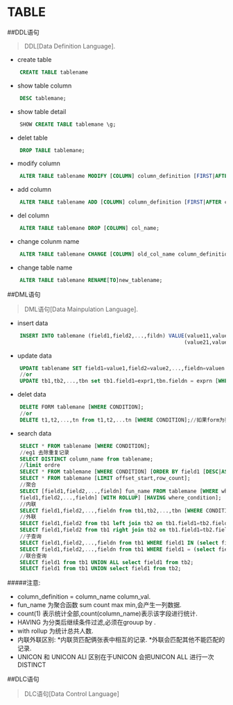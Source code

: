 # TABLE

##DDL语句 
>DDL[Data Definition Language].


* create table
```sql 
	CREATE TABLE tablename
```

* show table column
```sql 
	DESC tablemane;
```

*  show table detail
```sql
	SHOW CREATE TABLE tablemane \g;
```

* delet table
```sql
	DROP TABLE tablemane;
```

* modify column
```sql
	ALTER TABLE tablename MODIFY [COLUMN] column_definition [FIRST|AFTER col_name]; 
```

* add column
```sql
	ALTER TABLE tablename ADD [COLUMN] column_definition [FIRST|AFTER col_name];
```

* del column
```sql 
	ALTER TABLE tablemane DROP [COLUMN] col_name;
```

* change colunm name 
```sql
	ALTER TABLE tablemane CHANGE [COLUMN] old_col_name column_definition[FIRST|AFTER col_name];
```

* change table name
```sql
	ALTER TABLE tablemane RENAME[TO]new_tablename;
```	




##DML语句
>DML语句[Data Mainpulation Language].

* insert data
```sql
	INSERT INTO tablemane (field1,field2,...,fildn) VALUE(value11,value12,...,value1n),
														 (value21,value22,...,value2n);
```
* update data
```sql
	UPDATE tablename SET field1=value1,field2=value2,...,fieldn=valuen [WHERE CONDITION];
	//or
	UPDATE tb1,tb2,...,tbn set tb1.field1=expr1,tbn.fieldn = exprn [WHERE CONDITION];//page 35
```	 

* delet data
```sql
	DELETE FORM tablemane [WHERE CONDITION];
	//or
	DELETE t1,t2,...,tn from t1,t2,...tn [WHERE CONDITION];//如果form为表别名 from前面也要换成别名;
```

* search data 
```sql
	SELECT * FROM tablename [WHERE CONDITION];
	//eg1 去除重复记录
	SELECT DISTINCT column_name from tablename;
	//limit ordre
	SELECT * FROM tablemane [WHERE CONDITION] [ORDER BY field1 [DESC|ASC]],[ORDER BY field2 [DESC|ASC]],...,[ORDER BY fieldn [DESC|ASC]];
	SELECT * FROM tablemane [LIMIT offset_start,row_count]; 
	//聚合
	SELECT [field1,field2,...,fieldn] fun_name FROM tablemane [WHERE where_condition] [GROUP BY 
	field1,field2,...,fieldn] [WITH ROLLUP] [HAVING where_condition];
	//内联
	SELECT field1,field2,...,fieldn from tb1,tb2,...,tbn [WHERE CONDITION];
	//外联
	SELECT field1,field2 from tb1 left join tb2 on tb1.field1=tb2.field1 [WHERE CONDITION];
	SELECT field1,field2 from tb1 right join tb2 on tb1.field1=tb2.field1 [WHERE CONDITION];
	//子查询
	SELECT field1,field2,...,fieldn from tb1 WHERE field1 IN (select field1 from tb2 );
	SELECT field1,field2,...,fieldn from tb1 WHERE field1 = (select field1 from tb2 limit 1 );
	//联合查询
	SELECT field1 from tb1 UNION ALL select field1 from tb2;
	SELECT field1 from tb1 UNION select field1 from tb2;
```	


#####注意:
* column_definition = column_name column_val.
* fun_name 为聚合函数 sum count max min,会产生一列数据.
* count(1) 表示统计全部,count(column_name)表示该字段进行统计.
* HAVING 为分类后继续条件过滤,必须在grouup by .
* with  rollup 为统计总共人数.
* 内联外联区别:
	*内联货匹配俩张表中相互的记录.
	*外联会匹配其他不能匹配的记录. 
* UNICON 和 UNICON ALl 区别在于UNICON 会把UNICON ALL 进行一次DISTINCT

##DLC语句
>DLC语句[Data Control Language]

